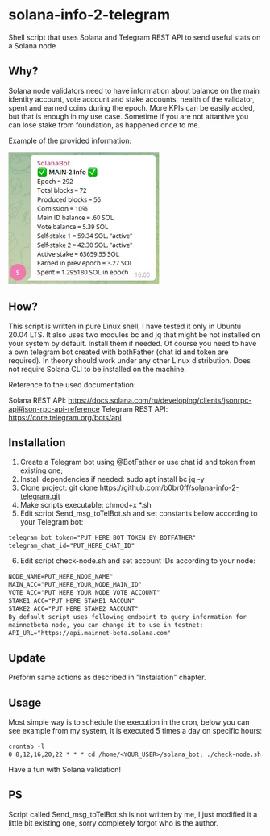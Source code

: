 # solana-info-2-telegram
Shell script that uses Solana and Telegram REST API to send useful stats on a Solana node

## Why?
Solana node validators need to have information about balance on the main identity account, vote account and stake accounts, health of the validator, spent and earned coins during the epoch. More KPIs can be easily added, but that is enough in my use case. Sometime if you are not attantive you can lose stake from foundation, as happened once to me. 

Example of the provided information:

![alt text](https://github.com/b0br0ff/solana-info-2-telegram/blob/main/node-info.jpg)


## How?
This script is written in pure Linux shell, I have tested it only in Ubuntu 20.04 LTS. It also uses two modules bc and jq that might be not installed on your system by default. Install them if needed. Of course you need to have a own telegram bot created with bothFather (chat id and token are required). In theory should work under any other Linux distribution. Does not require Solana CLI to be installed on the machine.

Reference to the used documentation:

Solana REST API: https://docs.solana.com/ru/developing/clients/jsonrpc-api#json-rpc-api-reference
Telegram REST API: https://core.telegram.org/bots/api

## Installation
1. Create a Telegram bot using @BotFather or use chat id and token from existing one;
2. Install dependencies if needed: sudo apt install bc jq -y
3. Clone project: git clone https://github.com/b0br0ff/solana-info-2-telegram.git
4. Make scripts executable: chmod+x *.sh
5. Edit script Send_msg_toTelBot.sh and set constants below according to your Telegram bot: 
```
telegram_bot_token="PUT_HERE_BOT_TOKEN_BY_BOTFATHER"
telegram_chat_id="PUT_HERE_CHAT_ID"
```

6. Edit script check-node.sh and set account IDs according to your node:
```
NODE_NAME=PUT_HERE_NODE_NAME"
MAIN_ACC="PUT_HERE_YOUR_NODE_MAIN_ID"
VOTE_ACC="PUT_HERE_YOUR_NODE_VOTE_ACCOUNT"
STAKE1_ACC="PUT_HERE_STAKE1_AACOUN"
STAKE2_ACC="PUT_HERE_STAKE2_AACOUNT"
By default script uses following endpoint to query information for mainnetbeta node, you can change it to use in testnet:
API_URL="https://api.mainnet-beta.solana.com"
```

## Update
Preform same actions as described in "Instalation" chapter.

## Usage
Most simple way is to schedule the execution in the cron, below you can see example from my system, it is executed 5 times a day on specific hours:

```
crontab -l
0 8,12,16,20,22 * * * cd /home/<YOUR_USER>/solana_bot; ./check-node.sh
```

Have a fun with Solana validation!

## PS
Script called Send_msg_toTelBot.sh is not written by me, I just modified it a little bit existing one, sorry completely forgot who is the author.

